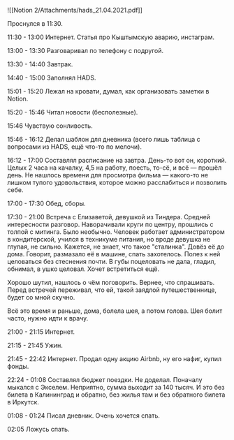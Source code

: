 ![[Notion 2/Attachments/hads_21.04.2021.pdf]]

Проснулся в 11:30.

11:30 - 13:00 Интернет. Статья про Кыштымскую аварию, инстаграм.

13:00 - 13:30 Разговаривал по телефону с подругой.

13:30 - 14:40 Завтрак.

14:40 - 15:00 Заполнял HADS.

15:01 - 15:20 Лежал на кровати, думал, как организовать заметки в Notion.

15:20 - 15:46 Читал новости (бесполезные).

15:46 Чувствую сонливость.

15:46 - 16:12 Делал шаблон для дневника (всего лишь таблица с вопросами из HADS, ещё что-то по мелочи).

16:12 - 17:00 Составлял расписание на завтра. День-то вот он, короткий. Целых 2 часа на качалку, 4,5 на работу, поесть, то-сё, и всё — прошёл день. Не нашлось времени для просмотра фильма — какого-то не лишком тупого удовольствия, которое можно расслабиться и позволить себе.

17:00 - 17:30 Обед, сборы.

17:30 - 21:00 Встреча с Елизаветой, девушкой из Тиндера. Средней интересности разговор. Наворачивали круги по центру, прошлись с толпой с митинга. Было необычно. Человек работает администратором в кондитерской, учился в техникуме питания, но вроде девушка не глупая, не сильно. Кажется, не знает, что такое "сталинка". Довёз её до дома. Говорит, размазало её в машине, спать захотелось. Полез к ней целоваться без стеснения почти. В губы поцеловать не дала, гладил, обнимал, в ушко целовал. Хочет встретиться ещё.

Хорошо шутил, нашлось о чём поговорить. Вернее, что спрашивать. Перед встречей переживал, что ей, такой заядлой путешественнице, будет со мной скучно.

Всё это время и раньше, дома, болела шея, а потом голова. Шея болит часто, нужно идти к врачу.

21:00 - 21:15 Интернет.

21:15 - 21:45 Ужин.

21:45 - 22:42 Интернет. Продал одну акцию Airbnb, ну его нафиг, купил фонды.

22:24 - 01:08 Составлял бюджет поездки. Не доделал. Поначалу мыкался с Экселем. Неприятно, сумма выходит за 140 тысяч. И это без билета в Калининград и обратно, без жилья там и без обратного билета в Иркутск.

01:08 - 01:24 Писал дневник. Очень хочется спать.

02:05 Ложусь спать.